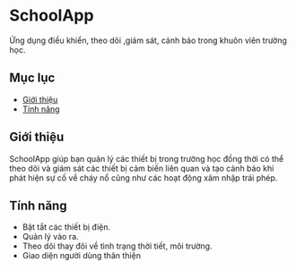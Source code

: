 # SchoolApp
Ứng dụng điều khiển, theo dõi ,giám sát, cảnh báo trong khuôn viên trường học.
## Mục lục

- [Giới thiệu](#giới-thiệu)
- [Tính năng](#tính-năng)

## Giới thiệu

SchoolApp giúp bạn quản lý các thiết bị trong trường học đồng thời có thể theo dõi và giám sát các thiết bị cảm biến liên quan và tạo cảnh báo khi phát hiện sự cố về cháy nổ cũng như các hoạt động xâm nhập trái phép.

## Tính năng

- Bật tắt các thiết bị điện.
- Quản lý vào ra.
- Theo dõi thay đôi về tình trạng thời tiết, môi trường.
- Giao diện người dùng thân thiện

